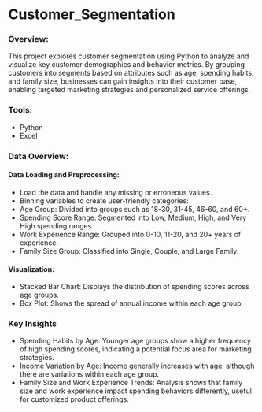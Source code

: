 # Customer_Segmentation

### Overview:

This project explores customer segmentation using Python to analyze and visualize key customer demographics and behavior metrics. By grouping customers into segments based on attributes such as age, spending habits, and family size, businesses can gain insights into their customer base, enabling targeted marketing strategies and personalized service offerings.


### Tools:

- Python
- Excel


### Data Overview:

#### Data Loading and Preprocessing:

- Load the data and handle any missing or erroneous values.
- Binning variables to create user-friendly categories:
 - Age Group: Divided into groups such as 18-30, 31-45, 46-60, and 60+.
 - Spending Score Range: Segmented into Low, Medium, High, and Very High spending ranges.
 - Work Experience Range: Grouped into 0-10, 11-20, and 20+ years of experience.
 - Family Size Group: Classified into Single, Couple, and Large Family.

#### Visualization:

- Stacked Bar Chart: Displays the distribution of spending scores across age groups.
- Box Plot: Shows the spread of annual income within each age group.


### Key Insights

- Spending Habits by Age: Younger age groups show a higher frequency of high spending scores, indicating a potential focus area for marketing strategies.
- Income Variation by Age: Income generally increases with age, although there are variations within each age group.
- Family Size and Work Experience Trends: Analysis shows that family size and work experience impact spending behaviors differently, useful for customized product offerings.
